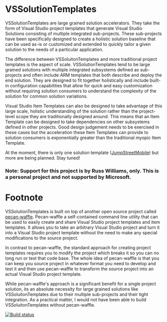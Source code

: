 # VSSolutionTemplates
VSSolutionTemplates are large grained solution accelerators.  They take the form of Visual Studio project templates that generate 
Visual Studio Solutions consisting of multiple integrated sub-projects.  These sub-projects have been specifically designed to 
create a holistic solution baseline that can be used as-is or customized and extended to quickly tailor a given solution to the 
needs of a particular application.  

The difference between VSSoluitonTemplates and more traditional project templates is the aspect of scale. VSSolutionTemplates 
tend to be large grained solutions with multiple integrated subsystems defined as sub-projects and often include ARM templates
that both describe and deploy the end solution.  They are designed to fit together holistically and include built-in 
configuration capabilities that allow for quick and easy customization without requiring solution consumers to understand 
the complexity of the solution for common solution variations.  

Visual Studio Item Templates can also be designed to take advantage of this large scale, holistic understanding of the solution
rather than the project-level scope they are traditionally designed around.  This means that an Item Template can be designed to
take dependencies on other subsystems defined in other projects.  Good design judgement needs to be exercised in these cases but
the acceleration these Item Templates can provide to solution consumers is exponentially greater than the traditional myopic Item
Template. 

At the moment, there is only one solution template ([JumpStreetMobile](https://github.com/VSSolutionTemplates/VSSolutionTemplates/tree/master/VSSolutionTemplates/templates/JumpStreetMobile)) 
but more are being planned.  Stay tuned!

### Note: Support for this project is by Russ Williams, only. This is a personal project and not supported by Microsoft.

# Footnote
VSSolutionTemplates is built on top of another open source project called [pecan-waffle](https://github.com/ligershark/pecan-waffle).
Pecan-waffle a self-contained command line utility that can be used to easily create and share Visual Studio project templates
and item templates.  It allows you to take an arbitrary Visual Studio project and turn it into a Visual Studio project template
without the need to make any special modifications to the source project.  

In contrast to pecan-waffle, the standard approach for creating project templates requires you to modify the project which breaks
it so you can no long run or test that code base. The whole idea of pecan-waffle is that you can keep you source project in whatever
format you need to develop and test it and then use pecan-waffle to transform the source project into an actual Visual Studio
project template.

While pecan-waffle's approach is a significant benefit for a single project solution, its an absolute necessity for large grained
solutions like VSSoluitonTemplates due to their multiple sub-projects and their tight integration.  As a practical matter, I would
not have been able to build VSSoluitonTemplates without pecan-waffle.

[![Build status](https://ci.appveyor.com/api/projects/status/hjjcd8lj82oeofjs?svg=true)](https://ci.appveyor.com/project/sayedihashimi/vssolutiontemplates)
